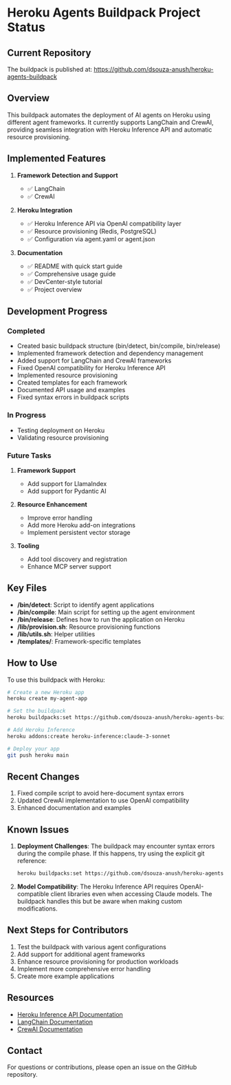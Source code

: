 # Heroku Agents Buildpack Project Status

## Current Repository

The buildpack is published at: https://github.com/dsouza-anush/heroku-agents-buildpack

## Overview

This buildpack automates the deployment of AI agents on Heroku using different agent frameworks. It currently supports LangChain and CrewAI, providing seamless integration with Heroku Inference API and automatic resource provisioning.

## Implemented Features

1. **Framework Detection and Support**
   - ✅ LangChain
   - ✅ CrewAI

2. **Heroku Integration**
   - ✅ Heroku Inference API via OpenAI compatibility layer
   - ✅ Resource provisioning (Redis, PostgreSQL)
   - ✅ Configuration via agent.yaml or agent.json

3. **Documentation**
   - ✅ README with quick start guide
   - ✅ Comprehensive usage guide
   - ✅ DevCenter-style tutorial
   - ✅ Project overview

## Development Progress

### Completed

- Created basic buildpack structure (bin/detect, bin/compile, bin/release)
- Implemented framework detection and dependency management
- Added support for LangChain and CrewAI frameworks
- Fixed OpenAI compatibility for Heroku Inference API
- Implemented resource provisioning
- Created templates for each framework
- Documented API usage and examples
- Fixed syntax errors in buildpack scripts

### In Progress

- Testing deployment on Heroku
- Validating resource provisioning

### Future Tasks

1. **Framework Support**
   - Add support for LlamaIndex
   - Add support for Pydantic AI

2. **Resource Enhancement**
   - Improve error handling
   - Add more Heroku add-on integrations
   - Implement persistent vector storage

3. **Tooling**
   - Add tool discovery and registration
   - Enhance MCP server support

## Key Files

- **/bin/detect**: Script to identify agent applications
- **/bin/compile**: Main script for setting up the agent environment
- **/bin/release**: Defines how to run the application on Heroku
- **/lib/provision.sh**: Resource provisioning functions
- **/lib/utils.sh**: Helper utilities
- **/templates/**: Framework-specific templates

## How to Use

To use this buildpack with Heroku:

```bash
# Create a new Heroku app
heroku create my-agent-app

# Set the buildpack
heroku buildpacks:set https://github.com/dsouza-anush/heroku-agents-buildpack.git

# Add Heroku Inference
heroku addons:create heroku-inference:claude-3-sonnet

# Deploy your app
git push heroku main
```

## Recent Changes

1. Fixed compile script to avoid here-document syntax errors
2. Updated CrewAI implementation to use OpenAI compatibility
3. Enhanced documentation and examples

## Known Issues

1. **Deployment Challenges**: The buildpack may encounter syntax errors during the compile phase. If this happens, try using the explicit git reference:
   ```bash
   heroku buildpacks:set https://github.com/dsouza-anush/heroku-agents-buildpack.git#0a71015
   ```

2. **Model Compatibility**: The Heroku Inference API requires OpenAI-compatible client libraries even when accessing Claude models. The buildpack handles this but be aware when making custom modifications.

## Next Steps for Contributors

1. Test the buildpack with various agent configurations
2. Add support for additional agent frameworks
3. Enhance resource provisioning for production workloads
4. Implement more comprehensive error handling
5. Create more example applications

## Resources

- [Heroku Inference API Documentation](https://devcenter.heroku.com/articles/heroku-inference-api)
- [LangChain Documentation](https://python.langchain.com/docs/get_started/introduction)
- [CrewAI Documentation](https://docs.crewai.com/)

## Contact

For questions or contributions, please open an issue on the GitHub repository.
